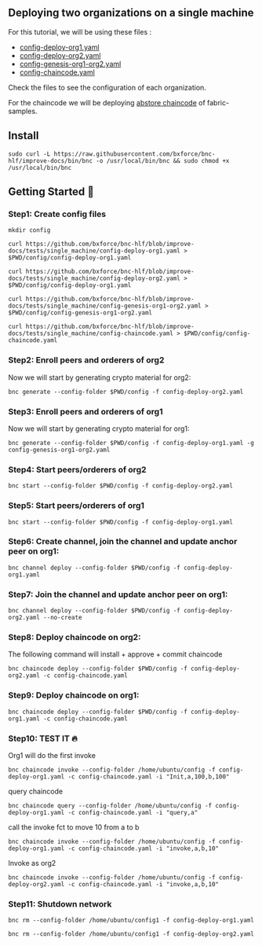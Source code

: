 ## Deploying two organizations on a single machine

For this tutorial, we will be using these files :

* [config-deploy-org1.yaml](https://github.com/bxforce/bnc-hlf/blob/improve-docs/tests/single_machine/two-orgs/config-deploy-org1.yaml)
* [config-deploy-org2.yaml](https://github.com/bxforce/bnc-hlf/blob/improve-docs/tests/single_machine/two-orgs/config-deploy-org2.yaml)
* [config-genesis-org1-org2.yaml](https://github.com/bxforce/bnc-hlf/blob/improve-docs/tests/single_machine/two-orgs/config-genesis-org1-org2.yaml)
* [config-chaincode.yaml](https://github.com/bxforce/bnc-hlf/blob/improve-docs/tests/single_machine/two-orgs/config-chaincode.yaml)

Check the files to see the configuration of each organization.

For the chaincode we will be deploying [abstore chaincode](https://github.com/hyperledger/fabric-samples/tree/main/chaincode/abstore) of fabric-samples.

## Install

````aidl
sudo curl -L https://raw.githubusercontent.com/bxforce/bnc-hlf/improve-docs/bin/bnc -o /usr/local/bin/bnc && sudo chmod +x /usr/local/bin/bnc
````

## Getting Started :rocket:

### Step1: Create config files

````aidl
mkdir config
````

````aidl
curl https://github.com/bxforce/bnc-hlf/blob/improve-docs/tests/single_machine/config-deploy-org1.yaml > $PWD/config/config-deploy-org1.yaml
````

````aidl
curl https://github.com/bxforce/bnc-hlf/blob/improve-docs/tests/single_machine/config-deploy-org2.yaml > $PWD/config/config-deploy-org1.yaml
````

````aidl
curl https://github.com/bxforce/bnc-hlf/blob/improve-docs/tests/single_machine/config-genesis-org1-org2.yaml > $PWD/config/config-genesis-org1-org2.yaml
````

````aidl
curl https://github.com/bxforce/bnc-hlf/blob/improve-docs/tests/single_machine/config-chaincode.yaml > $PWD/config/config-chaincode.yaml
````

### Step2: Enroll peers and orderers of org2


Now we will start by generating crypto material for org2:

````aidl
bnc generate --config-folder $PWD/config -f config-deploy-org2.yaml 
````

### Step3: Enroll peers and orderers of org1

Now we will start by generating crypto material for org1:

````aidl
bnc generate --config-folder $PWD/config -f config-deploy-org1.yaml -g config-genesis-org1-org2.yaml
````

### Step4: Start peers/orderers of org2

````aidl
bnc start --config-folder $PWD/config -f config-deploy-org2.yaml
````

### Step5: Start peers/orderers of org1

````aidl
bnc start --config-folder $PWD/config -f config-deploy-org1.yaml
````

### Step6: Create channel, join the channel and update anchor peer on org1:

````aidl
bnc channel deploy --config-folder $PWD/config -f config-deploy-org1.yaml 
````

### Step7: Join the channel and update anchor peer on org1:

````aidl
bnc channel deploy --config-folder $PWD/config -f config-deploy-org2.yaml --no-create
````

### Step8: Deploy chaincode on org2:

The following command will install + approve + commit chaincode

````aidl
bnc chaincode deploy --config-folder $PWD/config -f config-deploy-org2.yaml -c config-chaincode.yaml
````

### Step9: Deploy chaincode on org1:

````aidl
bnc chaincode deploy --config-folder $PWD/config -f config-deploy-org1.yaml -c config-chaincode.yaml
````

### Step10: TEST IT :fire:

Org1 will do the first invoke

 ````shell script
bnc chaincode invoke --config-folder /home/ubuntu/config -f config-deploy-org1.yaml -c config-chaincode.yaml -i "Init,a,100,b,100"
````

query chaincode 

 ````shell script
bnc chaincode query --config-folder /home/ubuntu/config -f config-deploy-org1.yaml -c config-chaincode.yaml -i "query,a"
````

call the invoke fct to move 10 from a to b

 ````shell script
bnc chaincode invoke --config-folder /home/ubuntu/config -f config-deploy-org1.yaml -c config-chaincode.yaml -i "invoke,a,b,10"
````
Invoke as org2

 ````shell script
bnc chaincode invoke --config-folder /home/ubuntu/config -f config-deploy-org2.yaml -c config-chaincode.yaml -i "invoke,a,b,10"
````

### Step11: Shutdown network

 ````shell script
bnc rm --config-folder /home/ubuntu/config1 -f config-deploy-org1.yaml
````

 ````shell script
bnc rm --config-folder /home/ubuntu/config1 -f config-deploy-org2.yaml
````